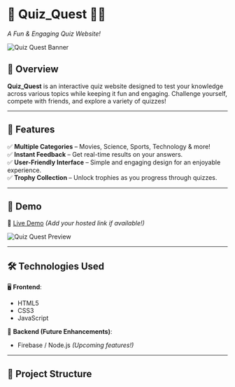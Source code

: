 # 🎉 Quiz_Quest 🧠🎯  
*A Fun & Engaging Quiz Website!*  

![Quiz Quest Banner](https://via.placeholder.com/1200x400?text=Quiz_Quest)  

## 📌 Overview  

**Quiz_Quest** is an interactive quiz website designed to test your knowledge across various topics while keeping it fun and engaging. Challenge yourself, compete with friends, and explore a variety of quizzes!  

---

## 🚀 Features  

✅ **Multiple Categories** – Movies, Science, Sports, Technology & more!  
✅ **Instant Feedback** – Get real-time results on your answers.  
✅ **User-Friendly Interface** – Simple and engaging design for an enjoyable experience.  
✅ **Trophy Collection** – Unlock trophies as you progress through quizzes.  

---

## 🎥 Demo  

🔗 [Live Demo](#) *(Add your hosted link if available!)*  

![Quiz Quest Preview](https://via.placeholder.com/800x400?text=Quiz+Preview)  

---

## 🛠️ Technologies Used  

🖥 **Frontend**:  
- HTML5  
- CSS3  
- JavaScript  

📡 **Backend (Future Enhancements)**:  
- Firebase / Node.js *(Upcoming features!)*  

---

## 📂 Project Structure  

